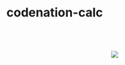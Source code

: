 # codenation-calc

<h1 align="center">
  <br />
  <img src="https://img.shields.io/badge/backend-nodejs-brightgreen">
<br />
</h1>

